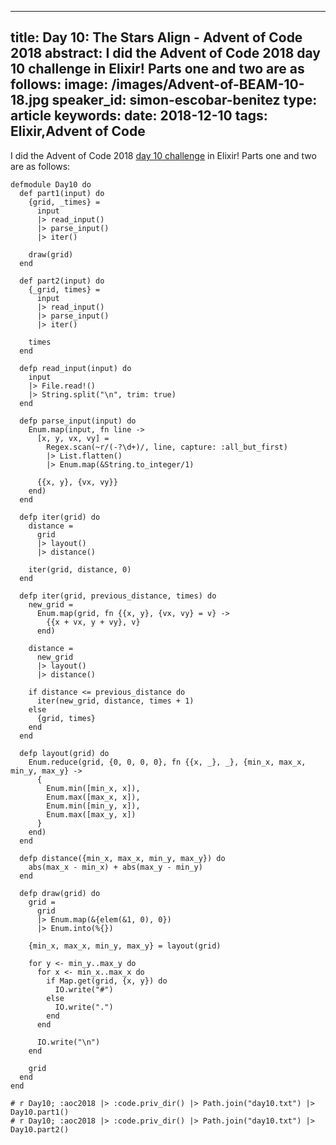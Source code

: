 
---
title: Day 10: The Stars Align - Advent of Code  2018
abstract: I did the Advent of Code 2018 day 10 challenge in Elixir! Parts one and two are as follows:
image: /images/Advent-of-BEAM-10-18.jpg
speaker_id: simon-escobar-benitez
type: article
keywords: 
date: 2018-12-10
tags: Elixir,Advent of Code
---
I did the Advent of Code 2018 <a href="https://adventofcode.com/2018/day/10">day 10 challenge</a> in Elixir! Parts one and two are as follows:

<pre>
<code class="language-elixir">defmodule Day10 do
  def part1(input) do
    {grid, _times} =
      input
      |&gt; read_input()
      |&gt; parse_input()
      |&gt; iter()

    draw(grid)
  end

  def part2(input) do
    {_grid, times} =
      input
      |&gt; read_input()
      |&gt; parse_input()
      |&gt; iter()

    times
  end

  defp read_input(input) do
    input
    |&gt; File.read!()
    |&gt; String.split("\n", trim: true)
  end

  defp parse_input(input) do
    Enum.map(input, fn line -&gt;
      [x, y, vx, vy] =
        Regex.scan(~r/(-?\d+)/, line, capture: :all_but_first)
        |&gt; List.flatten()
        |&gt; Enum.map(&amp;String.to_integer/1)

      {{x, y}, {vx, vy}}
    end)
  end

  defp iter(grid) do
    distance =
      grid
      |&gt; layout()
      |&gt; distance()

    iter(grid, distance, 0)
  end

  defp iter(grid, previous_distance, times) do
    new_grid =
      Enum.map(grid, fn {{x, y}, {vx, vy} = v} -&gt;
        {{x + vx, y + vy}, v}
      end)

    distance =
      new_grid
      |&gt; layout()
      |&gt; distance()

    if distance &lt;= previous_distance do
      iter(new_grid, distance, times + 1)
    else
      {grid, times}
    end
  end

  defp layout(grid) do
    Enum.reduce(grid, {0, 0, 0, 0}, fn {{x, _}, _}, {min_x, max_x, min_y, max_y} -&gt;
      {
        Enum.min([min_x, x]),
        Enum.max([max_x, x]),
        Enum.min([min_y, x]),
        Enum.max([max_y, x])
      }
    end)
  end

  defp distance({min_x, max_x, min_y, max_y}) do
    abs(max_x - min_x) + abs(max_y - min_y)
  end

  defp draw(grid) do
    grid =
      grid
      |&gt; Enum.map(&amp;{elem(&amp;1, 0), 0})
      |&gt; Enum.into(%{})

    {min_x, max_x, min_y, max_y} = layout(grid)

    for y &lt;- min_y..max_y do
      for x &lt;- min_x..max_x do
        if Map.get(grid, {x, y}) do
          IO.write("#")
        else
          IO.write(".")
        end
      end

      IO.write("\n")
    end

    grid
  end
end

# r Day10; :aoc2018 |&gt; :code.priv_dir() |&gt; Path.join("day10.txt") |&gt; Day10.part1()
# r Day10; :aoc2018 |&gt; :code.priv_dir() |&gt; Path.join("day10.txt") |&gt; Day10.part2()</code></pre>

&nbsp;
